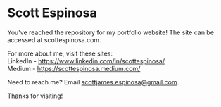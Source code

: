 # Scott Espinosa
You've reached the repository for my portfolio website! The site can be accessed at <a>scottespinosa.com</a>.

For more about me, visit these sites:<br/>
LinkedIn - https://www.linkedin.com/in/scottespinosa/<br/>
Medium - https://scottespinosa.medium.com/<br/>

Need to reach me? Email scottjames.espinosa@gmail.com.

Thanks for visiting!